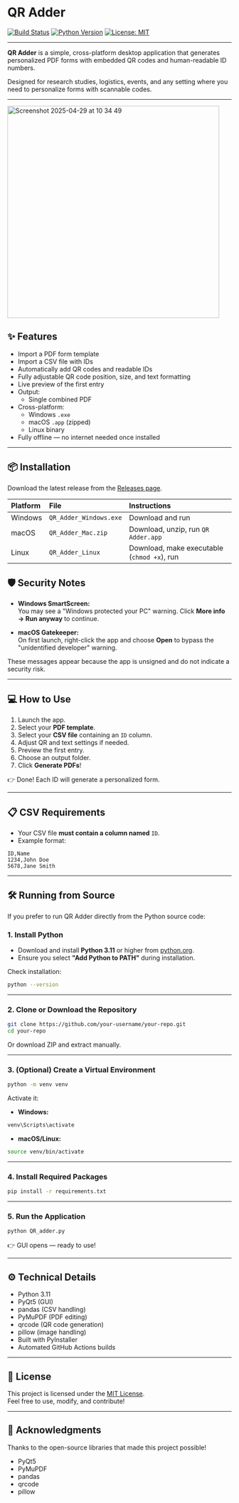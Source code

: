 # QR Adder

[![Build Status](https://github.com/chrissyhroberts/QR_adder/actions/workflows/build.yml/badge.svg)](https://github.com/chrissyhroberts/QR_adder/actions)
[![Python Version](https://img.shields.io/badge/python-3.11%2B-blue.svg)](https://www.python.org/)
[![License: MIT](https://img.shields.io/badge/License-MIT-yellow.svg)](LICENSE)

---

**QR Adder** is a simple, cross-platform desktop application that generates personalized PDF forms with embedded QR codes and human-readable ID numbers.

Designed for research studies, logistics, events, and any setting where you need to personalize forms with scannable codes.

---
<img width="476" alt="Screenshot 2025-04-29 at 10 34 49" src="https://github.com/user-attachments/assets/355b6299-3684-4f78-aa16-e3ea60978051" />

## ✨ Features

- Import a PDF form template
- Import a CSV file with IDs
- Automatically add QR codes and readable IDs
- Fully adjustable QR code position, size, and text formatting
- Live preview of the first entry
- Output:
  - Single combined PDF
- Cross-platform:
  - Windows `.exe`
  - macOS `.app` (zipped)
  - Linux binary
- Fully offline — no internet needed once installed

---

## 📦 Installation

Download the latest release from the [Releases page](https://github.com/your-username/your-repo/releases).

| Platform | File | Instructions |
|:---|:---|:---|
| Windows | `QR_Adder_Windows.exe` | Download and run |
| macOS | `QR_Adder_Mac.zip` | Download, unzip, run `QR Adder.app` |
| Linux | `QR_Adder_Linux` | Download, make executable (`chmod +x`), run |

## 🛡 Security Notes

- **Windows SmartScreen:**  
  You may see a \"Windows protected your PC\" warning. Click **More info → Run anyway** to continue.

- **macOS Gatekeeper:**  
  On first launch, right-click the app and choose **Open** to bypass the \"unidentified developer\" warning.

These messages appear because the app is unsigned and do not indicate a security risk.

---

## 💻 How to Use

1. Launch the app.
2. Select your **PDF template**.
3. Select your **CSV file** containing an `ID` column.
4. Adjust QR and text settings if needed.
5. Preview the first entry.
6. Choose an output folder.
7. Click **Generate PDFs**!

👉 Done! Each ID will generate a personalized form.

---

## 📋 CSV Requirements

- Your CSV file **must contain a column named** `ID`.
- Example format:

```csv
ID,Name
1234,John Doe
5678,Jane Smith
```

---

## 🛠️ Running from Source

If you prefer to run QR Adder directly from the Python source code:

### 1. Install Python

- Download and install **Python 3.11** or higher from [python.org](https://www.python.org/downloads/).
- Ensure you select **"Add Python to PATH"** during installation.

Check installation:

```bash
python --version
```

---

### 2. Clone or Download the Repository

```bash
git clone https://github.com/your-username/your-repo.git
cd your-repo
```

Or download ZIP and extract manually.

---

### 3. (Optional) Create a Virtual Environment

```bash
python -m venv venv
```

Activate it:

- **Windows:**
```bash
venv\Scripts\activate
```

- **macOS/Linux:**
```bash
source venv/bin/activate
```

---

### 4. Install Required Packages

```bash
pip install -r requirements.txt
```

---

### 5. Run the Application

```bash
python QR_adder.py
```

👉 GUI opens — ready to use!

---

## ⚙️ Technical Details

- Python 3.11
- PyQt5 (GUI)
- pandas (CSV handling)
- PyMuPDF (PDF editing)
- qrcode (QR code generation)
- pillow (image handling)
- Built with PyInstaller
- Automated GitHub Actions builds

---

## 📜 License

This project is licensed under the [MIT License](LICENSE).  
Feel free to use, modify, and contribute!

---

## 🙏 Acknowledgments

Thanks to the open-source libraries that made this project possible!

- PyQt5
- PyMuPDF
- pandas
- qrcode
- pillow

